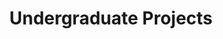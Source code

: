 ---
title: Undergraduate Projects
order: 3
img: /assets/img/clara.JPG
publications:
  - date: 2014-05-01
    title: "Cognitive Learning Assisted Robotic Arm (CLARA)"
    authors: "Naveen N. Murthy, Nitin J. Sanket, Raghunandana R., Vyshak A. V., M. S. Srinivas"
    links:
        preprint: /assets/docs/clara.pdf
        poster: /assets/docs/claraposter.pdf
        video: //youtube.com/watch?v=Skme0Y8C83k&t=23s
        award: Won second place in the south east asian R10 IEEE congress' Demo!T competition
        page: /project/clara.shtml
---